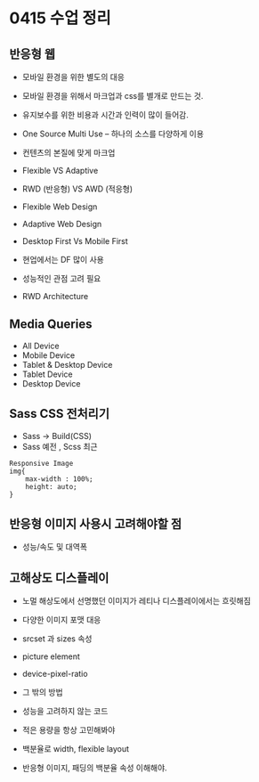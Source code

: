 # 0415 수업 정리

## 반응형 웹
- 모바일 환경을 위한 별도의 대응
- 모바일 환경을 위해서 마크업과 css를 별개로 만드는 것.
- 유지보수를 위한 비용과 시간과 인력이 많이 들어감.
- One Source Multi Use – 하나의 소스를 다양하게 이용
- 컨텐츠의 본질에 맞게 마크업
- Flexible VS Adaptive
- RWD (반응형) VS AWD (적응형)
- Flexible Web Design
- Adaptive Web Design

- Desktop First Vs Mobile First
- 현업에서는 DF 많이 사용
- 성능적인 관점 고려 필요

- RWD Architecture

## Media Queries
- All Device
- Mobile Device
- Tablet & Desktop Device
- Tablet Device
- Desktop Device

## Sass CSS 전처리기
- Sass -> Build(CSS)
- Sass 예전 , Scss 최근
```
Responsive Image
img{
    max-width : 100%;
    height: auto;
}
```
 
## 반응형 이미지 사용시 고려해야할 점
- 성능/속도 및 대역폭

## 고해상도 디스플레이
- 노멀 해상도에서 선명했던 이미지가 레티나 디스플레이에서는 흐릿해짐

- 다양한 이미지 포맷 대응

- srcset 과 sizes 속성

- picture element

- device-pixel-ratio

- 그 밖의 방법

- 성능을 고려하지 않는 코드
- 적은 용량을 항상 고민해봐야

- 백분율로 width, flexible layout
- 반응형 이미지, 패딩의 백분율 속성 이해해야.
